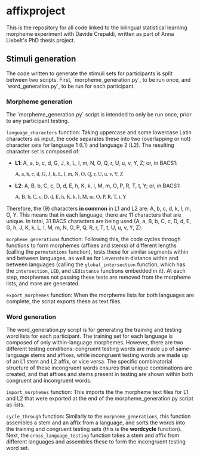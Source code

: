 <h1> affixproject </h1>
This is the repository for all code linked to the bilingual statistical learning morpheme experiment with Davide Crepaldi, written as part of Anna Liebelt's PhD thesis project.

<h2> Stimuli generation </h2>
The code written to generate the stimuli sets for participants is split between two scripts. First, `morpheme_generation.py`, to be run once, and `word_generation.py`, to be run for each participant.

<h3> Morpheme generation </h3>
The `morpheme_generation.py` script is intended to only be run once, prior to any participant testing. 

`language_characters` function: Taking uppercase and some lowercase Latin characters as input, the code separates these into two (overlapping or not) character sets for language 1 (L1) and language 2 (L2). The resulting character set is composed of:
<ul>
	<li><strong>L1</strong>: A, a, b, c, d, G, J, k, L, l, m, N, O, Q, r, U, u, v, Y, Z; or, in BACS1: <p style="font-family: BACS">A, a, b, c, d, G, J, k, L, l, m, N, O, Q, r, U, u, v, Y, Z</p></li>
	<li><strong>L2</strong>: A, B, b, C, c, D, d, E, h, K, k, l, M, m, O, P, R, T, t, Y; or, in BACS1: <p style="font-family: BACS">A, B, b, C, c, D, d, E, h, K, k, l, M, m, O, P, R, T, t, Y</p></li>
</ul>
Therefore, the (9) characters <strong>in common</strong> in L1 and L2 are: A, b, c, d, k, l, m, O, Y. This means that in each language, there are 11 characters that are unique. In total, 31 BACS characters are being used (A, a, B, b, C, c, D, d, E, G, h, J, K, k, L, l, M, m, N, O, P, Q, R, r, T, t, U, u, v, Y, Z).

`morpheme_generations` function: Following this, the code cycles through functions to form morphemes (affixes and stems) of different lengths (calling the `permutations` function), tests these for similar segments within and between languages, as well as for Levenstein distance within and between languages (calling the `global_intersection` function, which has the `intersection`, `LED`, and `LEdistance` functions embedded in it). At each step, morphemes not passing these tests are removed from the morpheme lists, and more are generated. 

`export_morphemes` function: When the morpheme lists for both languages are complete, the script exports these as text files.

<h3> Word generation </h3>
The word_generation.py script is for generating the training and testing word lists for each participant. The training set for each language is composed of only within-language morphemes. However, there are two different testing conditions: congruent testing words are made up of same-language stems and affixes, while incongruent testing words are made up of an L1 stem and L2 affix, or vice versa. The specific combinatorial structure of these incongruent words ensures that unique combinations are created, and that affixes and stems present in testing are shown within both congruent and incongruent words.

`import_morphemes` function: This imports the the morpheme text files for L1 and L2 that were exported at the end of the morpheme_generation.py script as lists.

`cycle_through` function: Similarly to the `morpheme_generations`, this function assembles a stem and an affix from a language, and sorts the words into the training and congruent testing sets (this is the **wordcycle** function). Next, the `cross_language_testing` function takes a stem and affix from different languages and assembles these to form the incongruent testing word set. 